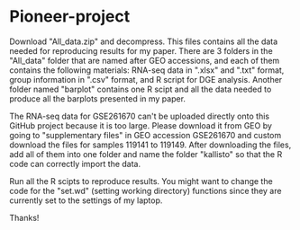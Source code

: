 # Pioneer-project

Download "All_data.zip" and decompress. This files contains all the data needed for reproducing results for my paper. There are 3 folders in the "All_data" folder that are named after GEO accessions, and each of them contains the following materials: RNA-seq data in ".xlsx" and ".txt" format, group information in ".csv" format, and R script for DGE analysis. Another folder named "barplot" contains one R scipt and all the data needed to produce all the barplots presented in my paper. 

The RNA-seq data for GSE261670 can't be uploaded directly onto this GitHub project because it is too large. Please download it from GEO by going to "supplementary files" in GEO accession GSE261670 and custom download the files for samples 119141 to 119149. After downloading the files, add all of them into one folder and name the folder "kallisto" so that the R code can correctly import the data. 

Run all the R scipts to reproduce results. You might want to change the code for the "set.wd" (setting working directory) functions since they are currently set to the settings of my laptop. 

Thanks! 


